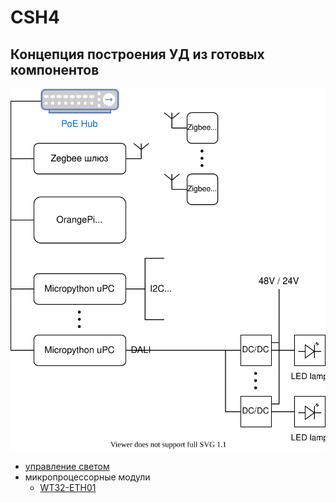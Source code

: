 # CSH4

## Концепция построения УД из готовых компонентов

![](concept.svg)

* [управление светом](light/readme.md)
* микропроцессорные модули
  * [WT32-ETH01](boards/WT32-ETH01/readme.md)

